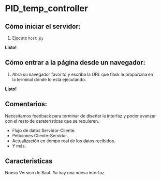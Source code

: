 # PID_temp_controller

## Cómo iniciar el servidor:

1. Ejecute ``host.py``

**Listo!**


## Cómo entrar a la página desde un navegador:
1. Abra su navegador favorito y escriba la URL que flask le proporcina en la terminal dónde lo está ejecutando.

**Listo!**

## Comentarios:
Necesitamos feedback para terminar de diseñar la interfaz y poder avanzar con el resto de caraterísticas que se requieren.

- Flujo de datos Servidor-Cliente.
- Peticiones Cliente-Servidor.
- Actualización en tiempo real de los datos recibidos.
- Y más.

## Caracteristicas


Nueva Version de Saul. Ya hay una nueva interfaz.
